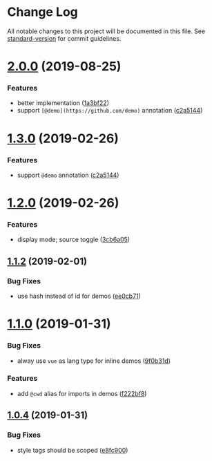 # Change Log

All notable changes to this project will be documented in this file. See [standard-version](https://github.com/conventional-changelog/standard-version) for commit guidelines.

<a name="2.0.0"></a>
# [2.0.0](https://github.com/AngusFu/vuepress-plugin-playground/compare/v1.2.0...v2.0.0) (2019-08-25)


### Features

* better implementation ([1a3bf22](https://github.com/AngusFu/vuepress-plugin-playground/commit/1a3bf22))
* support `[@demo](https://github.com/demo)` annotation ([c2a5144](https://github.com/AngusFu/vuepress-plugin-playground/commit/c2a5144))



<a name="1.3.0"></a>
# [1.3.0](https://github.com/AngusFu/vuepress-plugin-playground/compare/v1.2.0...v1.3.0) (2019-02-26)


### Features

* support `@demo` annotation ([c2a5144](https://github.com/AngusFu/vuepress-plugin-playground/commit/c2a5144))



<a name="1.2.0"></a>
# [1.2.0](https://github.com/AngusFu/vuepress-plugin-playground/compare/v1.1.2...v1.2.0) (2019-02-26)


### Features

* display mode; source toggle ([3cb6a05](https://github.com/AngusFu/vuepress-plugin-playground/commit/3cb6a05))



<a name="1.1.2"></a>
## [1.1.2](https://github.com/AngusFu/vuepress-plugin-playground/compare/v1.1.0...v1.1.2) (2019-02-01)


### Bug Fixes

* use hash instead of id for demos ([ee0cb71](https://github.com/AngusFu/vuepress-plugin-playground/commit/ee0cb71))


<a name="1.1.0"></a>
# [1.1.0](https://github.com/AngusFu/vuepress-plugin-playground/compare/v1.0.4...v1.1.0) (2019-01-31)


### Bug Fixes

* alway use `vue` as lang type for inline demos ([9f0b31d](https://github.com/AngusFu/vuepress-plugin-playground/commit/9f0b31d))


### Features

* add `@cwd` alias for imports in demos ([f222bf8](https://github.com/AngusFu/vuepress-plugin-playground/commit/f222bf8))



<a name="1.0.4"></a>

## [1.0.4](https://github.com/AngusFu/vuepress-plugin-playground/compare/v1.0.3...v1.0.4) (2019-01-31)

### Bug Fixes

- style tags should be scoped ([e8fc900](https://github.com/AngusFu/vuepress-plugin-playground/commit/e8fc900))
